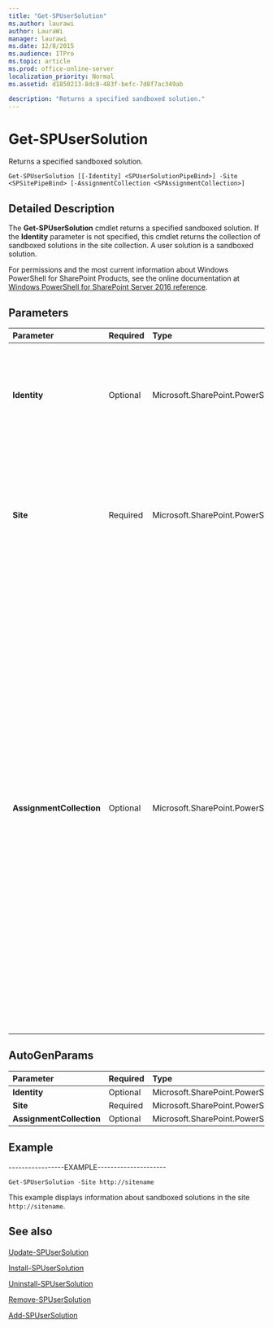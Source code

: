 ```yaml
---
title: "Get-SPUserSolution"
ms.author: laurawi
author: LauraWi
manager: laurawi
ms.date: 12/8/2015
ms.audience: ITPro
ms.topic: article
ms.prod: office-online-server
localization_priority: Normal
ms.assetid: d1850213-8dc8-483f-befc-7d8f7ac349ab

description: "Returns a specified sandboxed solution."
---
```


# Get-SPUserSolution

Returns a specified sandboxed solution.
  
```
Get-SPUserSolution [[-Identity] <SPUserSolutionPipeBind>] -Site <SPSitePipeBind> [-AssignmentCollection <SPAssignmentCollection>]
```

## Detailed Description

The **Get-SPUserSolution** cmdlet returns a specified sandboxed solution. If the **Identity** parameter is not specified, this cmdlet returns the collection of sandboxed solutions in the site collection. A user solution is a sandboxed solution. 
  
For permissions and the most current information about Windows PowerShell for SharePoint Products, see the online documentation at [Windows PowerShell for SharePoint Server 2016 reference](https://go.microsoft.com/fwlink/p/?LinkId=671715).
  
## Parameters

|**Parameter**|**Required**|**Type**|**Description**|
|:-----|:-----|:-----|:-----|
|**Identity** <br/> |Optional  <br/> |Microsoft.SharePoint.PowerShell.SPUserSolutionPipeBind  <br/> |Specifies the sandboxed solution to get.  <br/> The type must be a valid name of a user solution (for example, UserSolution1); or an instance of a valid **SPUserSolution** object.  <br/> |
|**Site** <br/> |Required  <br/> |Microsoft.SharePoint.PowerShell.SPSitePipeBind  <br/> |Specifies the site collection that contains the sandboxed solution.  <br/> The type must be a valid GUID, in the form 12345678-90ab-cdef-1234-567890bcdefgh; a valid URL, in the form http://server_name; or an instance of a valid **SPSite** object.  <br/> |
|**AssignmentCollection** <br/> |Optional  <br/> |Microsoft.SharePoint.PowerShell.SPAssignmentCollection  <br/> |Manages objects for the purpose of proper disposal. Use of objects, such as **SPWeb** or **SPSite**, can use large amounts of memory and use of these objects in Windows PowerShell scripts requires proper memory management. Using the **SPAssignment** object, you can assign objects to a variable and dispose of the objects after they are needed to free up memory. When **SPWeb**, **SPSite**, or **SPSiteAdministration** objects are used, the objects are automatically disposed of if an assignment collection or the **Global** parameter is not used.  <br/> > [!NOTE]> When the **Global** parameter is used, all objects are contained in the global store. If objects are not immediately used, or disposed of by using the **Stop-SPAssignment** command, an out-of-memory scenario can occur.           |
   
## AutoGenParams

|**Parameter**|**Required**|**Type**|**Description**|
|:-----|:-----|:-----|:-----|
|**Identity** <br/> |Optional  <br/> |Microsoft.SharePoint.PowerShell.SPUserSolutionPipeBind  <br/> ||
|**Site** <br/> |Required  <br/> |Microsoft.SharePoint.PowerShell.SPSitePipeBind  <br/> ||
|**AssignmentCollection** <br/> |Optional  <br/> |Microsoft.SharePoint.PowerShell.SPAssignmentCollection  <br/> ||
   
## Example

-----------------EXAMPLE---------------------
  
```
Get-SPUserSolution -Site http://sitename
```

This example displays information about sandboxed solutions in the site  `http://sitename`.
  
## See also

#### 

[Update-SPUserSolution](update-spusersolution.md)
  
[Install-SPUserSolution](install-spusersolution.md)
  
[Uninstall-SPUserSolution](uninstall-spusersolution.md)
  
[Remove-SPUserSolution](remove-spusersolution.md)
  
[Add-SPUserSolution](add-spusersolution.md)

